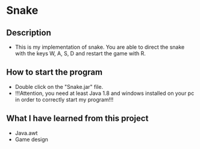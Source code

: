 # Snake

## Description

- This is my implementation of snake. You are able to direct the snake with the keys W, A, S, D and restart the game with R.

## How to start the program

- Double click on the "Snake.jar" file.
- !!!Attention, you need at least Java 1.8 and windows installed on your pc in order to correctly start my program!!!

## What I have learned from this project

- Java.awt
- Game design
